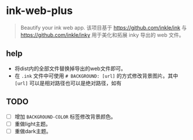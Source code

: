 # ink-web-plus

> Beautify your ink web app.
> 该项目基于 https://github.com/inkle/ink 与 https://github.com/inkle/inky
> 用于美化和拓展 inky 导出的 web 文件。

## help

* 将dist内的全部文件替换掉导出的web文件即可。
* 在 `.ink` 文件中可使用 `# BACKGROUND: [url]` 的方式修改背景图片。其中 `[url]` 可以是相对路径也可以是绝对路径，如有

## TODO

* [ ] 增加 `BACKGROUND-COLOR` 标签修改背景颜色。
* [ ] 重做light主题。
* [ ] 重做dark主题。